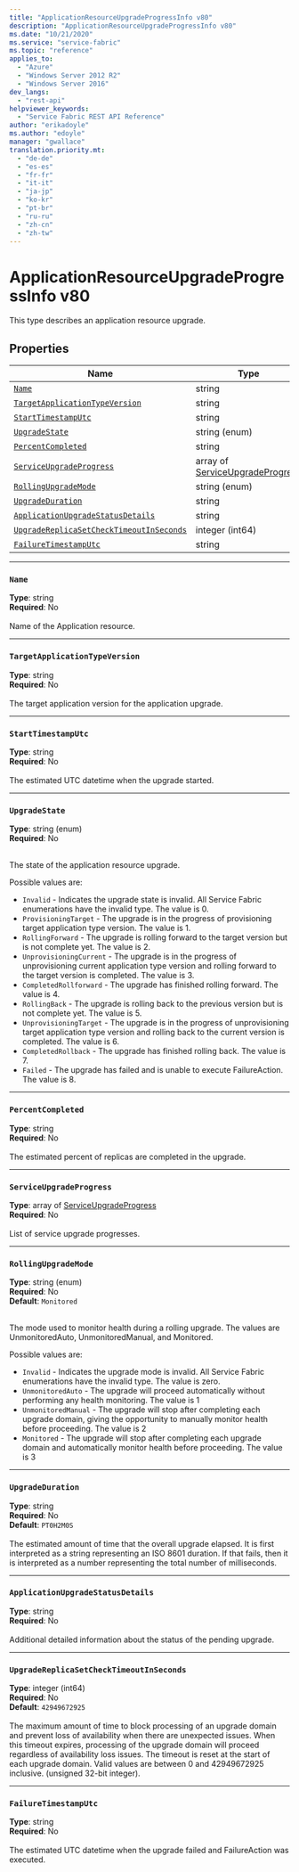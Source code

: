 ```yaml
---
title: "ApplicationResourceUpgradeProgressInfo v80"
description: "ApplicationResourceUpgradeProgressInfo v80"
ms.date: "10/21/2020"
ms.service: "service-fabric"
ms.topic: "reference"
applies_to: 
  - "Azure"
  - "Windows Server 2012 R2"
  - "Windows Server 2016"
dev_langs: 
  - "rest-api"
helpviewer_keywords: 
  - "Service Fabric REST API Reference"
author: "erikadoyle"
ms.author: "edoyle"
manager: "gwallace"
translation.priority.mt: 
  - "de-de"
  - "es-es"
  - "fr-fr"
  - "it-it"
  - "ja-jp"
  - "ko-kr"
  - "pt-br"
  - "ru-ru"
  - "zh-cn"
  - "zh-tw"
---
```

# ApplicationResourceUpgradeProgressInfo v80

This type describes an application resource upgrade.

## Properties
| Name | Type | Required |
| --- | --- | --- |
| [`Name`](#name) | string | No |
| [`TargetApplicationTypeVersion`](#targetapplicationtypeversion) | string | No |
| [`StartTimestampUtc`](#starttimestamputc) | string | No |
| [`UpgradeState`](#upgradestate) | string (enum) | No |
| [`PercentCompleted`](#percentcompleted) | string | No |
| [`ServiceUpgradeProgress`](#serviceupgradeprogress) | array of [ServiceUpgradeProgress](sfclient-v80-model-serviceupgradeprogress.md) | No |
| [`RollingUpgradeMode`](#rollingupgrademode) | string (enum) | No |
| [`UpgradeDuration`](#upgradeduration) | string | No |
| [`ApplicationUpgradeStatusDetails`](#applicationupgradestatusdetails) | string | No |
| [`UpgradeReplicaSetCheckTimeoutInSeconds`](#upgradereplicasetchecktimeoutinseconds) | integer (int64) | No |
| [`FailureTimestampUtc`](#failuretimestamputc) | string | No |

____
### `Name`
__Type__: string <br/>
__Required__: No<br/>
<br/>
Name of the Application resource.

____
### `TargetApplicationTypeVersion`
__Type__: string <br/>
__Required__: No<br/>
<br/>
The target application version for the application upgrade.

____
### `StartTimestampUtc`
__Type__: string <br/>
__Required__: No<br/>
<br/>
The estimated UTC datetime when the upgrade started.

____
### `UpgradeState`
__Type__: string (enum) <br/>
__Required__: No<br/>
<br/>


The state of the application resource upgrade.


Possible values are: 

  - `Invalid` - Indicates the upgrade state is invalid. All Service Fabric enumerations have the invalid type. The value is 0.
  - `ProvisioningTarget` - The upgrade is in the progress of provisioning target application type version. The value is 1.
  - `RollingForward` - The upgrade is rolling forward to the target version but is not complete yet. The value is 2.
  - `UnprovisioningCurrent` - The upgrade is in the progress of unprovisioning current application type version and rolling forward to the target version is completed. The value is 3.
  - `CompletedRollforward` - The upgrade has finished rolling forward. The value is 4.
  - `RollingBack` - The upgrade is rolling back to the previous version but is not complete yet. The value is 5.
  - `UnprovisioningTarget` - The upgrade is in the progress of unprovisioning target application type version and rolling back to the current version is completed. The value is 6.
  - `CompletedRollback` - The upgrade has finished rolling back. The value is 7.
  - `Failed` - The upgrade has failed and is unable to execute FailureAction. The value is 8.



____
### `PercentCompleted`
__Type__: string <br/>
__Required__: No<br/>
<br/>
The estimated percent of replicas are completed in the upgrade.

____
### `ServiceUpgradeProgress`
__Type__: array of [ServiceUpgradeProgress](sfclient-v80-model-serviceupgradeprogress.md) <br/>
__Required__: No<br/>
<br/>
List of service upgrade progresses.

____
### `RollingUpgradeMode`
__Type__: string (enum) <br/>
__Required__: No<br/>
__Default__: `Monitored` <br/>
<br/>


The mode used to monitor health during a rolling upgrade. The values are UnmonitoredAuto, UnmonitoredManual, and Monitored.

Possible values are: 

  - `Invalid` - Indicates the upgrade mode is invalid. All Service Fabric enumerations have the invalid type. The value is zero.
  - `UnmonitoredAuto` - The upgrade will proceed automatically without performing any health monitoring. The value is 1
  - `UnmonitoredManual` - The upgrade will stop after completing each upgrade domain, giving the opportunity to manually monitor health before proceeding. The value is 2
  - `Monitored` - The upgrade will stop after completing each upgrade domain and automatically monitor health before proceeding. The value is 3



____
### `UpgradeDuration`
__Type__: string <br/>
__Required__: No<br/>
__Default__: `PT0H2M0S` <br/>
<br/>
The estimated amount of time that the overall upgrade elapsed. It is first interpreted as a string representing an ISO 8601 duration. If that fails, then it is interpreted as a number representing the total number of milliseconds.

____
### `ApplicationUpgradeStatusDetails`
__Type__: string <br/>
__Required__: No<br/>
<br/>
Additional detailed information about the status of the pending upgrade.

____
### `UpgradeReplicaSetCheckTimeoutInSeconds`
__Type__: integer (int64) <br/>
__Required__: No<br/>
__Default__: `42949672925` <br/>
<br/>
The maximum amount of time to block processing of an upgrade domain and prevent loss of availability when there are unexpected issues. When this timeout expires, processing of the upgrade domain will proceed regardless of availability loss issues. The timeout is reset at the start of each upgrade domain. Valid values are between 0 and 42949672925 inclusive. (unsigned 32-bit integer).

____
### `FailureTimestampUtc`
__Type__: string <br/>
__Required__: No<br/>
<br/>
The estimated UTC datetime when the upgrade failed and FailureAction was executed.
